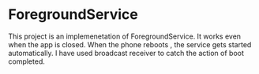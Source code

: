 # ForegroundService
This project is an implemenetation of ForegroundService. It works even when the app is closed.
When the phone reboots , the service gets started automatically.
I have used broadcast receiver to catch the action of boot completed.
